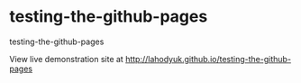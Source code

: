 # testing-the-github-pages
testing-the-github-pages

View live demonstration site at http://lahodyuk.github.io/testing-the-github-pages
